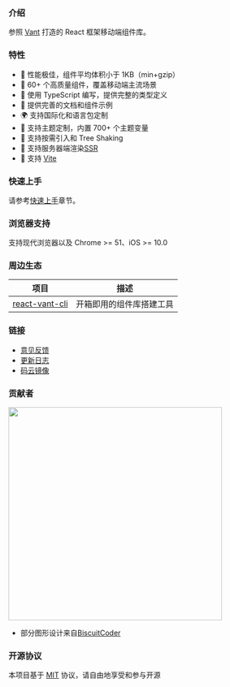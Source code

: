 ### 介绍

参照 [Vant](https://vant-contrib.gitee.io/vant) 打造的 React 框架移动端组件库。

### 特性

- 🚀 性能极佳，组件平均体积小于 1KB（min+gzip）
- 🚀 60+ 个高质量组件，覆盖移动端主流场景
- 💪 使用 TypeScript 编写，提供完整的类型定义
- 📖 提供完善的文档和组件示例
- 🌍 支持国际化和语言包定制
- 🍭 支持主题定制，内置 700+ 个主题变量
- 🍭 支持按需引入和 Tree Shaking
- 🍭 支持服务器端渲染[SSR](https://github.com/3lang3/react-vant-template/tree/main/template/nextjs)
- 🍭 支持 [Vite](https://github.com/3lang3/react-vant-template/tree/main/template/vite)

### 快速上手

请参考[快速上手](#/zh-CN/quickstart)章节。

### 浏览器支持

支持现代浏览器以及 Chrome >= 51、iOS >= 10.0

### 周边生态

| 项目 | 描述 |
| --- | --- |
| [react-vant-cli](https://github.com/3lang3/react-vant/tree/main/packages/react-vant-cli) | 开箱即用的组件库搭建工具 |

### 链接

- [意见反馈](https://github.com/3lang3/react-vant/issues)
- [更新日志](#/zh-CN/changelog)
- [码云镜像](https://lang3.gitee.io/react-vant/#/zh-CN/)

### 贡献者

<a href="https://github.com/3lang3/react-vant/graphs/contributors">
  <img style="width: 420px" src="https://contrib.rocks/image?repo=3lang3/react-vant"/>
</a>

- 部分图形设计来自[BiscuitCoder](https://biscuitcoder.github.io)

### 开源协议

本项目基于 [MIT](https://zh.wikipedia.org/wiki/MIT%E8%A8%B1%E5%8F%AF%E8%AD%89) 协议，请自由地享受和参与开源
